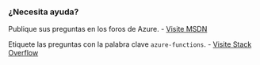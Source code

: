 ### <a name="need-some-help"></a>¿Necesita ayuda?
Publique sus preguntas en los foros de Azure. - [Visite MSDN](http://go.microsoft.com/fwlink/?LinkId=780719)

Etiquete las preguntas con la palabra clave `azure-functions`. - [Visite Stack Overflow](http://stackoverflow.com/questions/tagged/azure-functions)



<!--HONumber=Nov16_HO2-->


